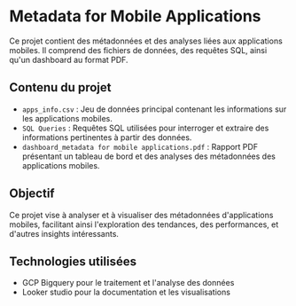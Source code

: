 # Metadata for Mobile Applications

Ce projet contient des métadonnées et des analyses liées aux applications mobiles. Il comprend des fichiers de données, des requêtes SQL, ainsi qu'un dashboard au format PDF.

## Contenu du projet

- `apps_info.csv` : Jeu de données principal contenant les informations sur les applications mobiles.
- `SQL Queries` : Requêtes SQL utilisées pour interroger et extraire des informations pertinentes à partir des données.
- `dashboard_metadata for mobile applications.pdf` : Rapport PDF présentant un tableau de bord et des analyses des métadonnées des applications mobiles.

## Objectif

Ce projet vise à analyser et à visualiser des métadonnées d'applications mobiles, facilitant ainsi l'exploration des tendances, des performances, et d'autres insights intéressants.

## Technologies utilisées

- GCP Bigquery pour le traitement et l'analyse des données
- Looker studio pour la documentation et les visualisations
